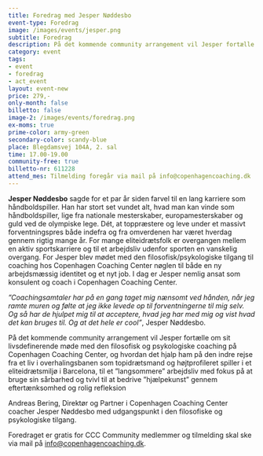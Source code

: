 ```yaml
---
title: Foredrag med Jesper Nøddesbo
event-type: Foredrag
image: /images/events/jesper.png
subtitle: Foredrag
description: På det kommende community arrangement vil Jesper fortælle om sit livsdefinerende møde med den filosofisk og psykologiske coaching på Copenhagen Coaching Center, og hvordan det hjalp ham på den indre rejse fra et liv i overhalingsbanen som topidrætsmand og højtprofileret spiller i et eliteidrætsmiljø i Barcelona, til et ”langsommere” arbejdsliv med fokus på at bruge sin sårbarhed og tvivl til at bedrive ”hjælpekunst” gennem eftertænksomhed og rolig refleksion.
category: event
tags:
- event
- foredrag
- act_event
layout: event-new
price: 279,-
only-month: false
billetto: false
image-2: /images/events/foredrag.png
ex-moms: true
prime-color: army-green
secondary-color: scandy-blue
place: Blegdamsvej 104A, 2. sal
time: 17.00-19.00
community-free: true
billetto-nr: 611228
attend_mes: Tilmelding foregår via mail på info@copenhagencoaching.dk
---
```

**Jesper Nøddesbo** sagde for et par år siden farvel til en lang karriere som håndboldspiller. Han har stort set vundet alt, hvad man kan vinde som håndboldspiller, lige fra nationale mesterskaber, europamesterskaber og guld ved de olympiske lege. Dét, at toppræstere og leve under et massivt forventningspres både indefra og fra omverdenen har været hverdag gennem rigtig mange år. For mange eliteidrætsfolk er overgangen mellem en aktiv sportskarriere og til et arbejdsliv udenfor sporten en vanskelig overgang. For Jesper blev mødet med den filosofisk/psykologiske tilgang til coaching hos Copenhagen Coaching Center nøglen til både en ny arbejdsmæssig identitet og et nyt job. I dag er Jesper nemlig ansat som konsulent og coach i Copenhagen Coaching Center.

*”Coachingsamtaler har på en gang taget mig nænsomt ved hånden, når jeg ramte muren og følte at jeg ikke levede op til forventningerne til mig selv. Og så har de hjulpet mig til at acceptere, hvad jeg har med mig og vist hvad det kan bruges til. Og at det hele er cool”*, Jesper Nøddesbo.

På det kommende community arrangement vil Jesper fortælle om sit livsdefinerende møde med den filosofisk og psykologiske coaching på Copenhagen Coaching Center, og hvordan det hjalp ham på den indre rejse fra et liv i overhalingsbanen som topidrætsmand og højtprofileret spiller i et eliteidrætsmiljø i Barcelona, til et ”langsommere” arbejdsliv med fokus på at bruge sin sårbarhed og tvivl til at bedrive ”hjælpekunst” gennem eftertænksomhed og rolig refleksion

Andreas Bering, Direktør og Partner i Copenhagen Coaching Center coacher Jesper Nøddesbo med udgangspunkt i den filosofiske og psykologiske tilgang.

Foredraget er gratis for CCC Community medlemmer og tilmelding skal ske via mail på info@copenhagencoaching.dk.